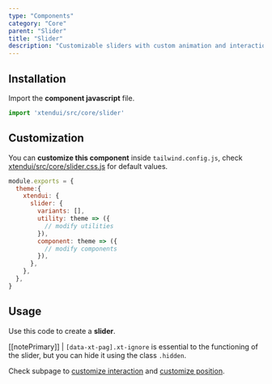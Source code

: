 ```yaml
---
type: "Components"
category: "Core"
parent: "Slider"
title: "Slider"
description: "Customizable sliders with custom animation and interaction."
---
```


## Installation

Import the **component javascript** file.

```jsx
import 'xtendui/src/core/slider'
```

## Customization

You can **customize this component** inside `tailwind.config.js`, check [xtendui/src/core/slider.css.js](https://github.com/minimit/xtendui/blob/master/src/core/slider.css.js) for default values.

```jsx
module.exports = {
  theme:{
    xtendui: {
      slider: {
        variants: [],
        utility: theme => ({
          // modify utilities
        }),
        component: theme => ({
          // modify components
        }),
      },
    },
  },
}
```

## Usage

Use this code to create a **slider**.

[[notePrimary]]
| `[data-xt-pag].xt-ignore` is essential to the functioning of the slider, but you can hide it using the class `.hidden`.

<demo>
  <demovanilla src="vanilla/components/core/slider/usage">
  </demovanilla>
</demo>

Check subpage to [customize interaction](/components/core/slider/interaction) and [customize position](/components/core/slider/position).
